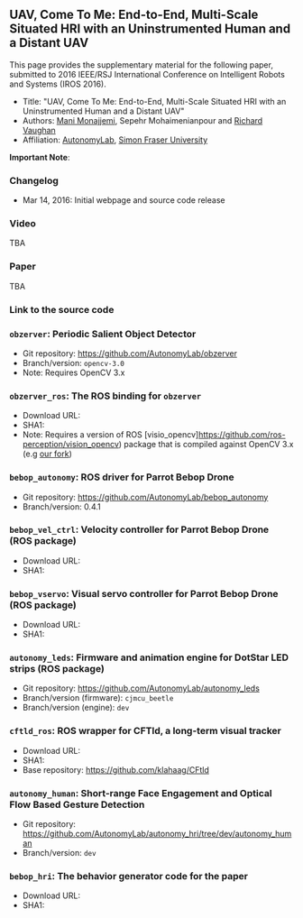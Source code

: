 ## UAV, Come To Me: End-to-End, Multi-Scale Situated HRI with an Uninstrumented Human and a Distant UAV

This page provides the supplementary material for the following paper, submitted to 2016 IEEE/RSJ International Conference on Intelligent Robots and Systems (IROS 2016).

- Title: "UAV, Come To Me: End-to-End, Multi-Scale Situated HRI with an Uninstrumented Human and a Distant UAV"
- Authors: [Mani Monajjemi](https://mani.im), Sepehr Mohaimenianpour and [Richard Vaughan](https://www.cs.sfu.ca/~vaughan/)
- Affiliation: [AutonomyLab](http://autonomylab.org/), [Simon Fraser University](http://sfu.ca)

**Important Note**: 


### Changelog

- Mar 14, 2016: Initial webpage and source code release

### Video

TBA

### Paper

TBA

### Link to the source code

### `obzerver`: Periodic Salient Object Detector

- Git repository: https://github.com/AutonomyLab/obzerver
- Branch/version: `opencv-3.0`
- Note: Requires OpenCV 3.x

### `obzerver_ros`: The ROS binding for `obzerver`

- Download URL:
- SHA1: 
- Note: Requires a version of ROS [visio_opencv]https://github.com/ros-perception/vision_opencv) package that is compiled against OpenCV 3.x (e.g [our fork](https://github.com/AutonomyLab/vision_opencv))

### `bebop_autonomy`: ROS driver for Parrot Bebop Drone 

- Git repository: https://github.com/AutonomyLab/bebop_autonomy
- Branch/version: 0.4.1

### `bebop_vel_ctrl`: Velocity controller for Parrot Bebop Drone (ROS package)

- Download URL:
- SHA1:

### `bebop_vservo`: Visual servo controller for Parrot Bebop Drone (ROS package)

- Download URL:
- SHA1:

### `autonomy_leds`: Firmware and animation engine for DotStar LED strips (ROS package)

- Git repository: https://github.com/AutonomyLab/autonomy_leds
- Branch/version (firmware): `cjmcu_beetle`
- Branch/version (engine): `dev`

### `cftld_ros`: ROS wrapper for CFTld, a long-term visual tracker

- Download URL:
- SHA1:
- Base repository: https://github.com/klahaag/CFtld

### `autonomy_human`: Short-range Face Engagement and Optical Flow Based Gesture Detection

- Git repository: https://github.com/AutonomyLab/autonomy_hri/tree/dev/autonomy_human
- Branch/version: `dev`

### `bebop_hri`: The behavior generator code for the paper

- Download URL:
- SHA1: 